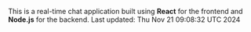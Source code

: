 This is a real-time chat application built using **React** for the frontend and **Node.js** for the backend.
Last updated: Thu Nov 21 09:08:32 UTC 2024
